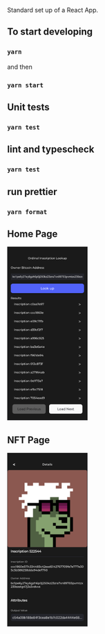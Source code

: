 Standard set up of a React App.

## To start developing

### `yarn`

and then

### `yarn start`

## Unit tests

### `yarn test`

## lint and typescheck

### `yarn test`

## run prettier

### `yarn format`

## Home Page

<img src="https://raw.githubusercontent.com/J-Son89/xverse/main/public/Home%20Page.png" height="400px" />

## NFT Page

<img src="https://raw.githubusercontent.com/J-Son89/xverse/main/public/NFT%20Page.png" height="400px" />
